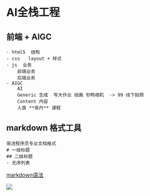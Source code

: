 # AI全栈工程
## 前端 + AIGC
    - html5  结构
    - css   layout + 样式
    - js  业务 
        前端业务
        后端业务
    - AIGC
        AI 
        Generic 生成  写大作业 绘画 秒鸭相机  -> 99 线下拍照
        Content 内容
        人类 **炼丹** 课程


## markdown 格式工具
    简洁程序员专业文档格式
    # 一级标题
    ## 二级标题
    - 无序列表
    
[markdown语法](https://blog.csdn.net/lishuoboy/article/details/104421044)

![](https://p6-juejin.byteimg.com/tos-cn-i-k3u1fbpfcp/03c4fecb08154adda0a8c21ce2bec145~tplv-k3u1fbpfcp-jj:216:144:0:0:q75.avis)